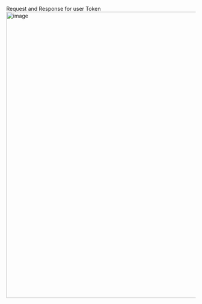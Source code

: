 Request and Response for user Token
<img width="1370" height="759" alt="image" src="https://github.com/user-attachments/assets/e0fcfe44-0ad8-4e54-93f7-64f4e878a57b" />

